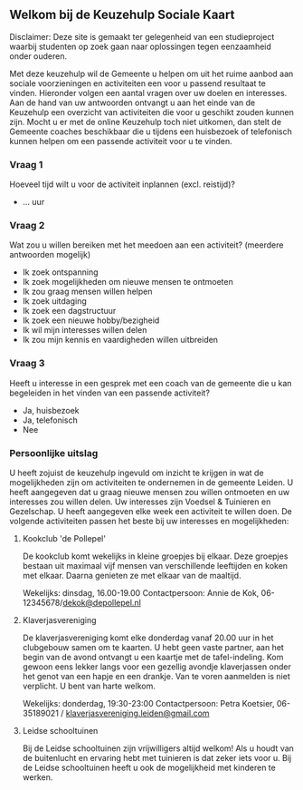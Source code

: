 ## Welkom bij de Keuzehulp Sociale Kaart 

Disclaimer: Deze site is gemaakt ter gelegenheid van een studieproject waarbij studenten op zoek gaan naar oplossingen tegen eenzaamheid onder ouderen. 

Met deze keuzehulp wil de Gemeente u helpen om uit het ruime aanbod aan sociale voorzieningen en activiteiten een voor u passend resultaat te vinden.
Hieronder volgen een aantal vragen over uw doelen en interesses. Aan de hand van uw antwoorden ontvangt u aan het einde van de Keuzehulp een overzicht van activiteiten die voor u geschikt zouden kunnen zijn.
Mocht u er met de online Keuzehulp toch niet uitkomen, dan stelt de Gemeente coaches beschikbaar die u tijdens een huisbezoek of telefonisch kunnen helpen om een passende activiteit voor u te vinden. 



### Vraag 1

Hoeveel tijd wilt u voor de activiteit inplannen (excl. reistijd)?

- ... uur


### Vraag 2

Wat zou u willen bereiken met het meedoen aan een activiteit? (meerdere antwoorden mogelijk)

 - Ik zoek ontspanning
 - Ik zoek mogelijkheden om nieuwe mensen te ontmoeten
 - Ik zou graag mensen willen helpen
 - Ik zoek uitdaging
 - Ik zoek een dagstructuur
 - Ik zoek een nieuwe hobby/bezigheid
 - Ik wil mijn interesses willen delen
 - Ik zou mijn kennis en vaardigheden willen uitbreiden



### Vraag 3

Heeft u interesse in een gesprek met een coach van de gemeente die u kan begeleiden in het vinden van een passende activiteit?

 - Ja, huisbezoek
 - Ja, telefonisch
 - Nee

### Persoonlijke uitslag

U heeft zojuist de keuzehulp ingevuld om inzicht te krijgen in wat de mogelijkheden zijn om activiteiten te ondernemen in de gemeente Leiden. 
U heeft aangegeven dat u graag nieuwe mensen zou willen ontmoeten en uw interesses zou willen delen. 
Uw interesses zijn Voedsel & Tuinieren en Gezelschap. 
U heeft aangegeven elke week een activiteit te willen doen. 
De volgende activiteiten passen het beste bij uw interesses en mogelijkheden:

 1.  Kookclub 'de Pollepel'
    
     De kookclub komt wekelijks in kleine groepjes bij elkaar. 
     Deze groepjes bestaan uit maximaal vijf mensen van verschillende leeftijden en koken met elkaar. 
     Daarna genieten ze met elkaar van de maaltijd. 
     
     Wekelijks: dinsdag, 16.00-19.00
     Contactpersoon: Annie de Kok, 06-12345678/dekok@depollepel.nl
     
 2.  Klaverjasvereniging 
     
     De klaverjasvereniging komt elke donderdag vanaf 20.00 uur in het clubgebouw samen om te kaarten. 
     U hebt geen vaste partner, aan het begin van de avond ontvangt u een kaartje met de tafel-indeling. 
     Kom gewoon eens lekker langs voor een gezellig avondje klaverjassen onder het genot van een hapje en een drankje.
     Van te voren aanmelden is niet verplicht. 
     U bent van harte welkom.
     
     Wekelijks: donderdag, 19:30-23:00
     Contactpersoon: Petra Koetsier, 06-35189021 / klaverjasvereniging.leiden@gmail.com

  3.  Leidse schooltuinen
  
      Bij de Leidse schooltuinen zijn vrijwilligers altijd welkom! 
      Als u houdt van de buitenlucht en ervaring hebt met tuinieren is dat zeker iets voor u. 
      Bij de Leidse schooltuinen heeft u ook de mogelijkheid met kinderen te werken.

